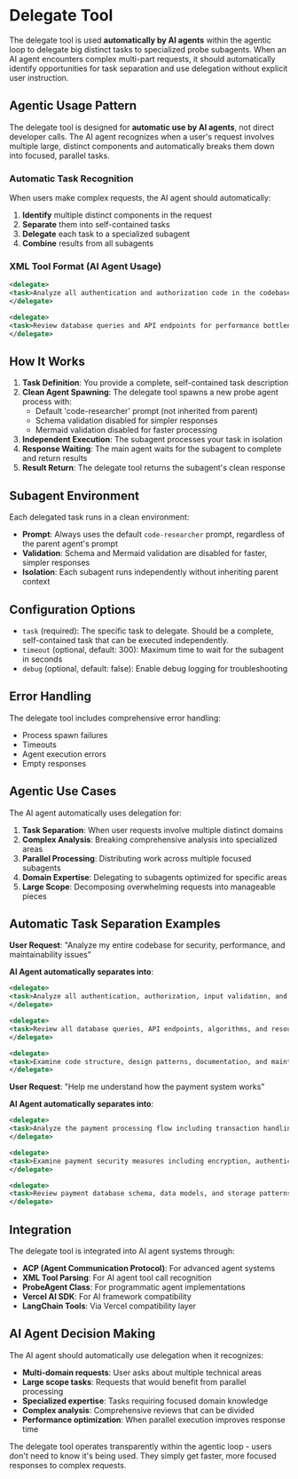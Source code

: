 # Delegate Tool

The delegate tool is used **automatically by AI agents** within the agentic loop to delegate big distinct tasks to specialized probe subagents. When an AI agent encounters complex multi-part requests, it should automatically identify opportunities for task separation and use delegation without explicit user instruction.

## Agentic Usage Pattern

The delegate tool is designed for **automatic use by AI agents**, not direct developer calls. The AI agent recognizes when a user's request involves multiple large, distinct components and automatically breaks them down into focused, parallel tasks.

### Automatic Task Recognition

When users make complex requests, the AI agent should automatically:

1. **Identify** multiple distinct components in the request
2. **Separate** them into self-contained tasks  
3. **Delegate** each task to a specialized subagent
4. **Combine** results from all subagents

### XML Tool Format (AI Agent Usage)

```xml
<delegate>
<task>Analyze all authentication and authorization code in the codebase for security vulnerabilities and provide specific remediation recommendations</task>
</delegate>

<delegate>
<task>Review database queries and API endpoints for performance bottlenecks and suggest optimization strategies</task>
</delegate>
```

## How It Works

1. **Task Definition**: You provide a complete, self-contained task description
2. **Clean Agent Spawning**: The delegate tool spawns a new probe agent process with:
   - Default 'code-researcher' prompt (not inherited from parent)
   - Schema validation disabled for simpler responses
   - Mermaid validation disabled for faster processing
3. **Independent Execution**: The subagent processes your task in isolation
4. **Response Waiting**: The main agent waits for the subagent to complete and return results
5. **Result Return**: The delegate tool returns the subagent's clean response

## Subagent Environment

Each delegated task runs in a clean environment:
- **Prompt**: Always uses the default `code-researcher` prompt, regardless of the parent agent's prompt
- **Validation**: Schema and Mermaid validation are disabled for faster, simpler responses
- **Isolation**: Each subagent runs independently without inheriting parent context

## Configuration Options

- `task` (required): The specific task to delegate. Should be a complete, self-contained task that can be executed independently.
- `timeout` (optional, default: 300): Maximum time to wait for the subagent in seconds
- `debug` (optional, default: false): Enable debug logging for troubleshooting

## Error Handling

The delegate tool includes comprehensive error handling:
- Process spawn failures
- Timeouts
- Agent execution errors
- Empty responses

## Agentic Use Cases

The AI agent automatically uses delegation for:

1. **Task Separation**: When user requests involve multiple distinct domains
2. **Complex Analysis**: Breaking comprehensive analysis into specialized areas  
3. **Parallel Processing**: Distributing work across multiple focused subagents
4. **Domain Expertise**: Delegating to subagents optimized for specific areas
5. **Large Scope**: Decomposing overwhelming requests into manageable pieces

## Automatic Task Separation Examples

**User Request**: "Analyze my entire codebase for security, performance, and maintainability issues"

**AI Agent automatically separates into**:
```xml
<delegate>
<task>Analyze all authentication, authorization, input validation, and cryptographic code for security vulnerabilities and provide specific remediation recommendations with code examples</task>
</delegate>

<delegate>
<task>Review all database queries, API endpoints, algorithms, and resource usage patterns for performance bottlenecks and suggest concrete optimization strategies</task>
</delegate>

<delegate>  
<task>Examine code structure, design patterns, documentation, and maintainability across all modules and provide refactoring recommendations</task>
</delegate>
```

**User Request**: "Help me understand how the payment system works"

**AI Agent automatically separates into**:
```xml
<delegate>
<task>Analyze the payment processing flow including transaction handling, validation, and error management to explain the complete payment workflow</task>
</delegate>

<delegate>
<task>Examine payment security measures including encryption, authentication, fraud detection, and compliance implementations</task>
</delegate>

<delegate>
<task>Review payment database schema, data models, and storage patterns to explain how payment data is structured and managed</task>
</delegate>
```

## Integration

The delegate tool is integrated into AI agent systems through:
- **ACP (Agent Communication Protocol)**: For advanced agent systems
- **XML Tool Parsing**: For AI agent tool call recognition
- **ProbeAgent Class**: For programmatic agent implementations  
- **Vercel AI SDK**: For AI framework compatibility
- **LangChain Tools**: Via Vercel compatibility layer

## AI Agent Decision Making

The AI agent should automatically use delegation when it recognizes:

- **Multi-domain requests**: User asks about multiple technical areas
- **Large scope tasks**: Requests that would benefit from parallel processing
- **Specialized expertise**: Tasks requiring focused domain knowledge
- **Complex analysis**: Comprehensive reviews that can be divided
- **Performance optimization**: When parallel execution improves response time

The delegate tool operates transparently within the agentic loop - users don't need to know it's being used. They simply get faster, more focused responses to complex requests.